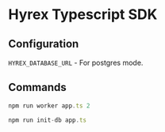 # Hyrex Typescript SDK

## Configuration

`HYREX_DATABASE_URL` - For postgres mode.

## Commands

```typescript
npm run worker app.ts 2
```

```typescript
npm run init-db app.ts
```
